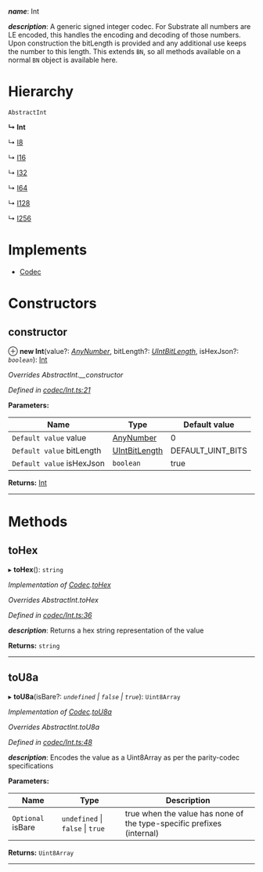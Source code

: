 

*__name__*: Int

*__description__*: A generic signed integer codec. For Substrate all numbers are LE encoded, this handles the encoding and decoding of those numbers. Upon construction the bitLength is provided and any additional use keeps the number to this length. This extends `BN`, so all methods available on a normal `BN` object is available here.

# Hierarchy

 `AbstractInt`

**↳ Int**

↳  [I8](_primitive_i8_.i8.md)

↳  [I16](_primitive_i16_.i16.md)

↳  [I32](_primitive_i32_.i32.md)

↳  [I64](_primitive_i64_.i64.md)

↳  [I128](_primitive_i128_.i128.md)

↳  [I256](_primitive_i256_.i256.md)

# Implements

* [Codec](../interfaces/_types_.codec.md)

# Constructors

<a id="constructor"></a>

##  constructor

⊕ **new Int**(value?: *[AnyNumber](../modules/_types_.md#anynumber)*, bitLength?: *[UIntBitLength](../modules/_codec_abstractint_.md#uintbitlength)*, isHexJson?: *`boolean`*): [Int](_codec_int_.int.md)

*Overrides AbstractInt.__constructor*

*Defined in [codec/Int.ts:21](https://github.com/polkadot-js/api/blob/c827bdb/packages/types/src/codec/Int.ts#L21)*

**Parameters:**

| Name | Type | Default value |
| ------ | ------ | ------ |
| `Default value` value | [AnyNumber](../modules/_types_.md#anynumber) | 0 |
| `Default value` bitLength | [UIntBitLength](../modules/_codec_abstractint_.md#uintbitlength) |  DEFAULT_UINT_BITS |
| `Default value` isHexJson | `boolean` | true |

**Returns:** [Int](_codec_int_.int.md)

___

# Methods

<a id="tohex"></a>

##  toHex

▸ **toHex**(): `string`

*Implementation of [Codec](../interfaces/_types_.codec.md).[toHex](../interfaces/_types_.codec.md#tohex)*

*Overrides AbstractInt.toHex*

*Defined in [codec/Int.ts:36](https://github.com/polkadot-js/api/blob/c827bdb/packages/types/src/codec/Int.ts#L36)*

*__description__*: Returns a hex string representation of the value

**Returns:** `string`

___
<a id="tou8a"></a>

##  toU8a

▸ **toU8a**(isBare?: *`undefined` \| `false` \| `true`*): `Uint8Array`

*Implementation of [Codec](../interfaces/_types_.codec.md).[toU8a](../interfaces/_types_.codec.md#tou8a)*

*Overrides AbstractInt.toU8a*

*Defined in [codec/Int.ts:48](https://github.com/polkadot-js/api/blob/c827bdb/packages/types/src/codec/Int.ts#L48)*

*__description__*: Encodes the value as a Uint8Array as per the parity-codec specifications

**Parameters:**

| Name | Type | Description |
| ------ | ------ | ------ |
| `Optional` isBare | `undefined` \| `false` \| `true` |  true when the value has none of the type-specific prefixes (internal) |

**Returns:** `Uint8Array`

___

